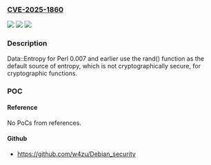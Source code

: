 ### [CVE-2025-1860](https://cve.mitre.org/cgi-bin/cvename.cgi?name=CVE-2025-1860)
![](https://img.shields.io/static/v1?label=Product&message=Data%3A%3AEntropy&color=blue)
![](https://img.shields.io/static/v1?label=Version&message=0.000%3C%3D%200.007%20&color=brighgreen)
![](https://img.shields.io/static/v1?label=Vulnerability&message=CWE-338%20Use%20of%20Cryptographically%20Weak%20Pseudo-Random%20Number%20Generator%20(PRNG)&color=brighgreen)

### Description

Data::Entropy for Perl 0.007 and earlier use the rand() function as the default source of entropy, which is not cryptographically secure, for cryptographic functions.

### POC

#### Reference
No PoCs from references.

#### Github
- https://github.com/w4zu/Debian_security

